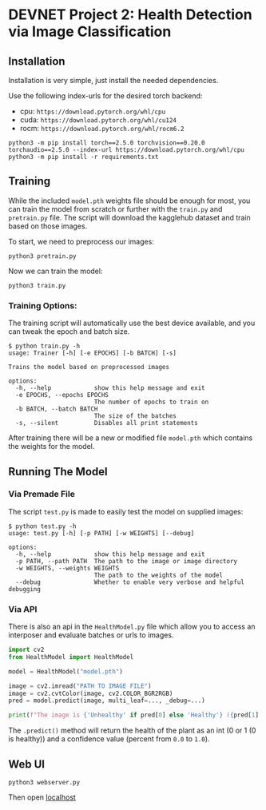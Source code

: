 # DEVNET Project 2: Health Detection via Image Classification

## Installation

Installation is very simple, just install the needed dependencies.

Use the following index-urls for the desired torch backend:
- cpu: `https://download.pytorch.org/whl/cpu`
- cuda: `https://download.pytorch.org/whl/cu124`
- rocm: `https://download.pytorch.org/whl/rocm6.2`

```shell
python3 -m pip install torch==2.5.0 torchvision==0.20.0 torchaudio==2.5.0 --index-url https://download.pytorch.org/whl/cpu
python3 -m pip install -r requirements.txt
```

## Training

While the included `model.pth` weights file should be enough for most,
you can train the model from scratch or further with the `train.py` and `pretrain.py` file.
The script will download the kagglehub dataset and train based on those images.

To start, we need to preprocess our images:

```shell
python3 pretrain.py
```

Now we can train the model:

```shell
python3 train.py
```

### Training Options:

The training script will automatically use the best device available,
and you can tweak the epoch and batch size.

```shell
$ python train.py -h
usage: Trainer [-h] [-e EPOCHS] [-b BATCH] [-s]

Trains the model based on preprocessed images

options:
  -h, --help            show this help message and exit
  -e EPOCHS, --epochs EPOCHS
                        The number of epochs to train on
  -b BATCH, --batch BATCH
                        The size of the batches
  -s, --silent          Disables all print statements
```

After training there will be a new or modified file `model.pth` which contains the weights for the model.

## Running The Model

### Via Premade File

The script `test.py` is made to easily test the model on supplied images:

```shell
$ python test.py -h
usage: test.py [-h] [-p PATH] [-w WEIGHTS] [--debug]

options:
  -h, --help            show this help message and exit
  -p PATH, --path PATH  The path to the image or image directory
  -w WEIGHTS, --weights WEIGHTS
                        The path to the weights of the model
  --debug               Whether to enable very verbose and helpful debugging
```

### Via API

There is also an api in the `HealthModel.py` file which allow you to
access an interposer and evaluate batches or urls to images.

```python
import cv2
from HealthModel import HealthModel

model = HealthModel("model.pth")

image = cv2.imread("PATH TO IMAGE FILE")
image = cv2.cvtColor(image, cv2.COLOR_BGR2RGB)
pred = model.predict(image, multi_leaf=..., _debug=...)

print(f"The image is {'Unhealthy' if pred[0] else 'Healthy'} ({pred[1] * 100:.2f}%)")
```

The `.predict()` method will return the health of the plant as an int (0 or 1 (0 is healthy))
and a confidence value (percent from `0.0` to `1.0`).

## Web UI

```shell
python3 webserver.py
```

Then open [localhost](http://localhost:8080)
